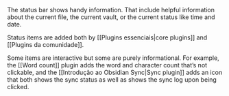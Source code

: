 The status bar shows handy information. That include helpful information about the current file, the current vault, or the current status like time and date.

Status items are added both by [[Plugins essenciais|core plugins]] and [[Plugins da comunidade]].

Some items are interactive but some are purely informational. For example, the [[Word count]] plugin adds the word and character count that’s not clickable, and the [[Introdução ao Obsidian Sync|Sync plugin]] adds an icon that both shows the sync status as well as shows the sync log upon being clicked.
